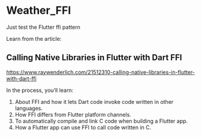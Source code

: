 # Weather_FFI
Just test the Flutter ffi pattern

Learn from the article:

## Calling Native Libraries in Flutter with Dart FFI
https://www.raywenderlich.com/21512310-calling-native-libraries-in-flutter-with-dart-ffi

In the process, you’ll learn:

1. About FFI and how it lets Dart code invoke code written in other languages.
2. How FFI differs from Flutter platform channels.
3. To automatically compile and link C code when building a Flutter app.
4. How a Flutter app can use FFI to call code written in C.

